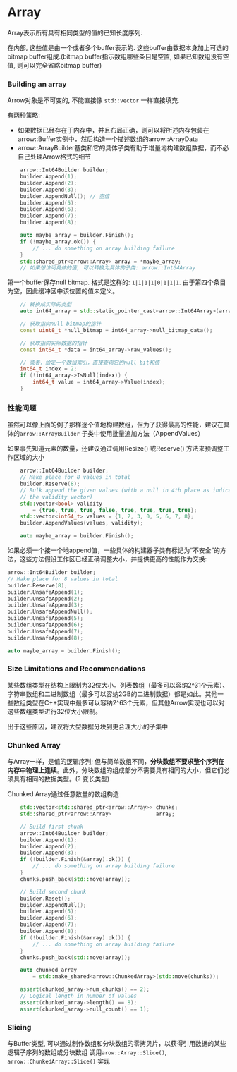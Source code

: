 # Array

Array表示所有具有相同类型的值的已知长度序列.

在内部, 这些值是由一个或者多个buffer表示的.
这些buffer由数据本身加上可选的bitmap buffer组成.(bitmap buffer指示数组哪些条目是空置, 如果已知数组没有空值, 则可以完全省略bitmap buffer)


### Building an array

Arrow对象是不可变的, 不能直接像 `std::vector` 一样直接填充.

有两种策略:
- 如果数据已经存在于内存中，并且布局正确，则可以将所述内存包装在arrow::Buffer实例中，然后构造一个描述数组的arrow::ArrayData
- arrow::ArrayBuilder基类和它的具体子类有助于增量地构建数组数据，而不必自己处理Arrow格式的细节

```cpp
    arrow::Int64Builder builder;
    builder.Append(1);
    builder.Append(2);
    builder.Append(3);
    builder.AppendNull(); // 空值
    builder.Append(5);
    builder.Append(6);
    builder.Append(7);
    builder.Append(8);

    auto maybe_array = builder.Finish();
    if (!maybe_array.ok()) {
        // ... do something on array building failure
    }
    std::shared_ptr<arrow::Array> array = *maybe_array;
    // 如果想访问具体的值, 可以转换为具体的子类: arrow::Int64Array

```

第一个buffer保存null bitmap. 格式是这样的: `1|1|1|1|0|1|1|1`. 由于第四个条目为空，因此缓冲区中该位置的值未定义。

```cpp
    // 转换成实际的类型
    auto int64_array = std::static_pointer_cast<arrow::Int64Array>(array);

    // 获取指向null bitmap的指针
    const uint8_t *null_bitmap = int64_array->null_bitmap_data();

    // 获取指向实际数据的指针
    const int64_t *data = int64_array->raw_values();

    // 或者，给定一个数组索引，直接查询它的null bit和值
    int64_t index = 2;
    if (!int64_array->IsNull(index)) {
        int64_t value = int64_array->Value(index);
    }

```


### 性能问题

虽然可以像上面的例子那样逐个值地构建数组，但为了获得最高的性能，建议在具体的`arrow::ArrayBuilder` 子类中使用批量追加方法（AppendValues）

如果事先知道元素的数量，还建议通过调用Resize() 或Reserve() 方法来预调整工作区域的大小

```cpp
    arrow::Int64Builder builder;
    // Make place for 8 values in total
    builder.Reserve(8);
    // Bulk append the given values (with a null in 4th place as indicated by
    // the validity vector)
    std::vector<bool> validity
        = {true, true, true, false, true, true, true, true};
    std::vector<int64_t> values = {1, 2, 3, 0, 5, 6, 7, 8};
    builder.AppendValues(values, validity);

    auto maybe_array = builder.Finish();
```


如果必须一个接一个地append值，一些具体的构建器子类有标记为“不安全”的方法，这些方法假设工作区已经正确调整大小，并提供更高的性能作为交换:

```cpp
arrow::Int64Builder builder;
// Make place for 8 values in total
builder.Reserve(8);
builder.UnsafeAppend(1);
builder.UnsafeAppend(2);
builder.UnsafeAppend(3);
builder.UnsafeAppendNull();
builder.UnsafeAppend(5);
builder.UnsafeAppend(6);
builder.UnsafeAppend(7);
builder.UnsafeAppend(8);

auto maybe_array = builder.Finish();
```


### Size Limitations and Recommendations

某些数组类型在结构上限制为32位大小。列表数组（最多可以容纳2^31个元素）、字符串数组和二进制数组（最多可以容纳2GB的二进制数据）都是如此。其他一些数组类型在C++实现中最多可以容纳2^63个元素，但其他Arrow实现也可以对这些数组类型进行32位大小限制。

出于这些原因，建议将大型数据分块到更合理大小的子集中


### Chunked Array

与Array一样，是值的逻辑序列; 但与简单数组不同，**分块数组不要求整个序列在内存中物理上连续**。此外，分块数组的组成部分不需要具有相同的大小，但它们必须具有相同的数据类型。(? 变长类型)


Chunked Array通过任意数量的数组构造

```cpp
    std::vector<std::shared_ptr<arrow::Array>> chunks;
    std::shared_ptr<arrow::Array>              array;

    // Build first chunk
    arrow::Int64Builder builder;
    builder.Append(1);
    builder.Append(2);
    builder.Append(3);
    if (!builder.Finish(&array).ok()) {
        // ... do something on array building failure
    }
    chunks.push_back(std::move(array));

    // Build second chunk
    builder.Reset();
    builder.AppendNull();
    builder.Append(5);
    builder.Append(6);
    builder.Append(7);
    builder.Append(8);
    if (!builder.Finish(&array).ok()) {
        // ... do something on array building failure
    }
    chunks.push_back(std::move(array));

    auto chunked_array
        = std::make_shared<arrow::ChunkedArray>(std::move(chunks));

    assert(chunked_array->num_chunks() == 2);
    // Logical length in number of values
    assert(chunked_array->length() == 8);
    assert(chunked_array->null_count() == 1);

```


### Slicing

与Buffer类型, 可以通过制作数组和分块数组的零拷贝片，以获得引用数据的某些逻辑子序列的数组或分块数组
调用`arow::Array::Slice()`,  `arrow::ChunkedArray::Slice()` 实现
